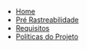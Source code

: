 * [Home](/)
* [Pré Rastreabilidade](/pre_traceability.md)
* [Requisitos](/requirements.md)
* [Políticas do Projeto](/policies.md)
